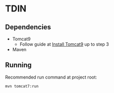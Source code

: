 # TDIN

## Dependencies

 - Tomcat9
   - Follow guide at [Install Tomcat9](https://www.osradar.com/how-to-install-tomcat-on-fedora-29/) up to step 3
 - Maven

## Running

Recommended run command at project root:

    mvn tomcat7:run
